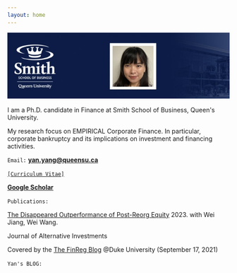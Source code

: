 ```yaml
---
layout: home 
---
```




![alt text](https://github.com/imyanyang/imyanyang.github.io/blob/master/_includes/Yan.jpg?raw=true)



I am a Ph.D. candidate in Finance at Smith School of Business, Queen's University.

My research focus on EMPIRICAL Corporate Finance. In particular, corporate bankruptcy and its implications on investment and financing activities.

`Email:` **[yan.yang@queensu.ca](yan.yang@queensu.ca)**

<a href="https://www.dropbox.com/scl/fi/ej6z0r0fak9a1i5st40rt/Resume_YanYang.pdf?rlkey=n7nqrruhw9ipdfx0gju93v8f8&dl=0">`[Curriculum Vitae]`</a>

**[Google Scholar](https://papers.ssrn.com/sol3/cf_dev/AbsByAuth.cfm?per_id=4747102)**


`Publications:`

[The Disappeared Outperformance of Post-Reorg Equity](https://www.pm-research.com/content/iijaltinv/25/3/118) 2023.
with Wei Jiang, Wei Wang. 

Journal of Alternative Investments

Covered by the [The FinReg Blog](https://sites.law.duke.edu/thefinregblog/2021/09/17/has-post-reorg-equity-outperformed-in-the-last-three-decades/) @Duke University (September 17, 2021)

`Yan's BLOG:`

